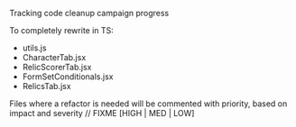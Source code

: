 Tracking code cleanup campaign progress

To completely rewrite in TS:

- utils.js
- CharacterTab.jsx
- RelicScorerTab.jsx
- FormSetConditionals.jsx
- RelicsTab.jsx

Files where a refactor is needed will be commented with priority, based on impact and severity
// FIXME [HIGH | MED | LOW]
